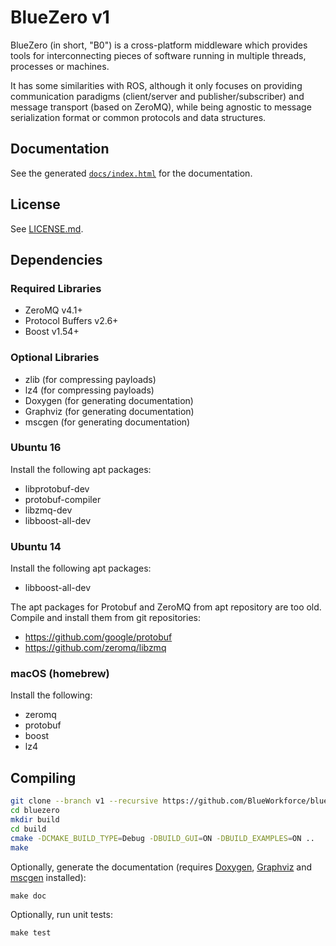 # BlueZero v1

BlueZero (in short, "B0") is a cross-platform middleware which provides tools for interconnecting pieces of software running in multiple threads, processes or machines.

It has some similarities with ROS, although it only focuses on providing communication paradigms (client/server and publisher/subscriber) and message transport (based on ZeroMQ), while being agnostic to message serialization format or common protocols and data structures.

## Documentation

See the generated [`docs/index.html`](https://blueworkforce.github.io/bluezero/v1/) for the documentation.

## License

See [LICENSE.md](LICENSE.md).

## Dependencies

### Required Libraries

 - ZeroMQ v4.1+
 - Protocol Buffers v2.6+
 - Boost v1.54+

### Optional Libraries
 - zlib (for compressing payloads)
 - lz4 (for compressing payloads)
 - Doxygen (for generating documentation)
 - Graphviz (for generating documentation)
 - mscgen (for generating documentation)

### Ubuntu 16

Install the following apt packages:

 - libprotobuf-dev
 - protobuf-compiler
 - libzmq-dev
 - libboost-all-dev

### Ubuntu 14

Install the following apt packages:

 - libboost-all-dev

The apt packages for Protobuf and ZeroMQ from apt repository are too old. Compile and install them from git repositories:

 - https://github.com/google/protobuf
 - https://github.com/zeromq/libzmq

### macOS (homebrew)

Install the following:

 - zeromq
 - protobuf
 - boost
 - lz4

## Compiling

```bash
git clone --branch v1 --recursive https://github.com/BlueWorkforce/bluezero
cd bluezero
mkdir build
cd build
cmake -DCMAKE_BUILD_TYPE=Debug -DBUILD_GUI=ON -DBUILD_EXAMPLES=ON ..
make
```

Optionally, generate the documentation (requires [Doxygen](http://www.doxygen.org), [Graphviz](http://www.graphviz.org) and [mscgen](http://www.mcternan.me.uk/mscgen/) installed):
```
make doc
```

Optionally, run unit tests:
```
make test
```

